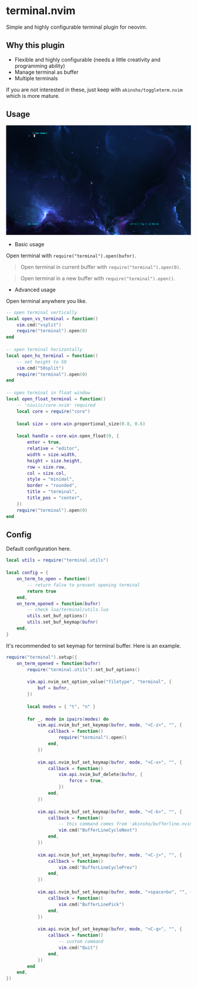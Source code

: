 # terminal.nvim

Simple and highly configurable terminal plugin for neovim.

## Why this plugin

- Flexible and highly configurable (needs a little creativity and programming ability)
- Manage terminal as buffer
- Multiple terminals

If you are not interested in these, just keep with `akinsho/toggleterm.nvim` which is more mature.

## Usage

<img src="https://github.com/niuiic/assets/blob/main/terminal.nvim/usage.gif" />

- Basic usage

Open terminal with `require("terminal").open(bufnr)`.

> Open terminal in current buffer with `require("terminal").open(0)`.

> Open terminal in a new buffer with `require("terminal").open()`.

- Advanced usage

Open terminal anywhere you like.

```lua
-- open terminal vertically
local open_vs_terminal = function()
	vim.cmd("vsplit")
	require("terminal").open(0)
end

-- open terminal horizontally
local open_hs_terminal = function()
	-- set height to 50
	vim.cmd("50split")
	require("terminal").open(0)
end

-- open terminal in float window
local open_float_terminal = function()
	-- 'niuiic/core.nvim' required
	local core = require("core")

	local size = core.win.proportional_size(0.8, 0.6)

	local handle = core.win.open_float(0, {
		enter = true,
		relative = "editor",
		width = size.width,
		height = size.height,
		row = size.row,
		col = size.col,
		style = "minimal",
		border = "rounded",
		title = "terminal",
		title_pos = "center",
	})
	require("terminal").open(0)
end
```

## Config

Default configuration here.

```lua
local utils = require("terminal.utils")

local config = {
	on_term_to_open = function()
		-- return false to prevent opening terminal
		return true
	end,
	on_term_opened = function(bufnr)
		-- check lua/terminal/utils.lua
		utils.set_buf_options()
		utils.set_buf_keymap(bufnr)
	end,
}
```

It's recommended to set keymap for terminal buffer. Here is an example.

```lua
require("terminal").setup({
	on_term_opened = function(bufnr)
		require("terminal.utils").set_buf_options()

		vim.api.nvim_set_option_value("filetype", "terminal", {
			buf = bufnr,
		})

		local modes = { "t", "n" }

		for _, mode in ipairs(modes) do
			vim.api.nvim_buf_set_keymap(bufnr, mode, "<C-z>", "", {
				callback = function()
					require("terminal").open()
				end,
			})

			vim.api.nvim_buf_set_keymap(bufnr, mode, "<C-x>", "", {
				callback = function()
					vim.api.nvim_buf_delete(bufnr, {
						force = true,
					})
				end,
			})

			vim.api.nvim_buf_set_keymap(bufnr, mode, "<C-k>", "", {
				callback = function()
					-- this command comes from 'akinsho/bufferline.nvim'
					vim.cmd("BufferLineCycleNext")
				end,
			})

			vim.api.nvim_buf_set_keymap(bufnr, mode, "<C-j>", "", {
				callback = function()
					vim.cmd("BufferLineCyclePrev")
				end,
			})

			vim.api.nvim_buf_set_keymap(bufnr, mode, "<space>bo", "", {
				callback = function()
					vim.cmd("BufferLinePick")
				end,
			})

			vim.api.nvim_buf_set_keymap(bufnr, mode, "<C-q>", "", {
				callback = function()
					-- custom command
					vim.cmd("Quit")
				end,
			})
		end
	end,
})
```
